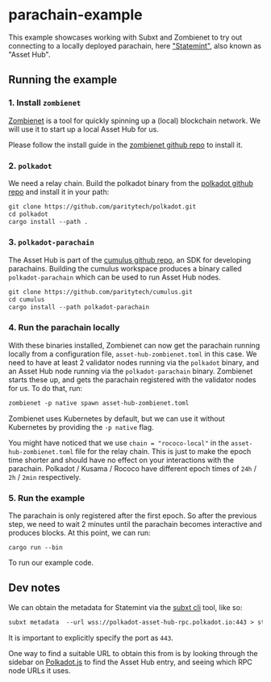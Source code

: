 # parachain-example

This example showcases working with Subxt and Zombienet to try out connecting to a locally deployed parachain, here
["Statemint"](https://parachains.info/details/statemint), also known as "Asset Hub".

## Running the example

### 1. Install `zombienet`

[Zombienet](https://github.com/paritytech/zombienet) is a tool for quickly spinning up a (local) blockchain
network. We will use it to start up a local Asset Hub for us.

Please follow the install guide in the [zombienet github repo](https://github.com/paritytech/zombienet) to
install it.

### 2. `polkadot`

We need a relay chain. Build the polkadot binary from the [polkadot github repo](https://github.com/paritytech/polkadot)
and install it in your path:

```txt
git clone https://github.com/paritytech/polkadot.git
cd polkadot
cargo install --path .
```

### 3. `polkadot-parachain`

The Asset Hub is part of the [cumulus github repo](https://github.com/paritytech/cumulus), an SDK for developing
parachains. Building the cumulus workspace produces a binary called `polkadot-parachain` which can be used to run
Asset Hub nodes.

```txt
git clone https://github.com/paritytech/cumulus.git
cd cumulus
cargo install --path polkadot-parachain
```

### 4. Run the parachain locally

With these binaries installed, Zombienet can now get the parachain running locally from a configuration file, `asset-hub-zombienet.toml`
in this case. We need to have at least 2 validator nodes running via the `polkadot` binary, and an Asset Hub node running via the
`polkadot-parachain` binary. Zombienet starts these up, and gets the parachain registered with the validator nodes for us. To do that,
run:

```txt
zombienet -p native spawn asset-hub-zombienet.toml
```

Zombienet uses Kubernetes by default, but we can use it without Kubernetes by providing the `-p native` flag.

You might have noticed that we use `chain = "rococo-local"` in the `asset-hub-zombienet.toml` file for the relay chain. This is just to
make the epoch time shorter and should have no effect on your interactions with the parachain. Polkadot / Kusama / Rococo have different
epoch times of `24h` / `2h` / `2min` respectively.

### 5. Run the example

The parachain is only registered after the first epoch. So after the previous step, we need to wait 2 minutes until the parachain becomes
interactive and produces blocks. At this point, we can run:

```
cargo run --bin
```

To run our example code.

## Dev notes

We can obtain the metadata for Statemint via the [subxt cli](https://crates.io/crates/subxt-cli) tool, like so:

```txt
subxt metadata  --url wss://polkadot-asset-hub-rpc.polkadot.io:443 > statemint_metadata.scale
```

It is important to explicitly specify the port as `443`.

One way to find a suitable URL to obtain this from is by looking through the sidebar on [Polkadot.js](https://polkadot.js.org/apps/)
to find the Asset Hub entry, and seeing which RPC node URLs it uses.
